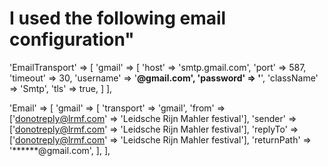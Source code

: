 # I used the following email configuration"

'EmailTransport' => [
        'gmail' => [
            'host' => 'smtp.gmail.com',
            'port' => 587,
            'timeout' => 30,
            'username' => '******@gmail.com',
            'password' => '******',
            'className' => 'Smtp',
            'tls' => true,
        ]
    ],

'Email' => [
        'gmail' => [
            'transport' => 'gmail',
            'from' => ['donotreply@lrmf.com' => 'Leidsche Rijn Mahler festival'],
            'sender' => ['donotreply@lrmf.com' => 'Leidsche Rijn Mahler festival'],
            'replyTo' => ['donotreply@lrmf.com' => 'Leidsche Rijn Mahler festival'],
            'returnPath' => '******@gmail.com',
        ],
    ],